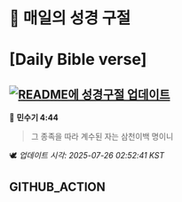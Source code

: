# 🙏 매일의 성경 구절
# [Daily Bible verse]
## [![README에 성경구절 업데이트](https://github.com/DONGSUKA/first_test/actions/workflows/update-readme-bible.yml/badge.svg)](https://github.com/DONGSUKA/first_test/actions/workflows/update-readme-bible.yml)
<!-- START_BIBLE_VERSE -->
📖 **민수기 4:44**
> 그 종족을 따라 계수된 자는 삼천이백 명이니

🕊️ _업데이트 시각: 2025-07-26 02:52:41 KST_
  <!-- END_BIBLE_VERSE -->
## GITHUB_ACTION
